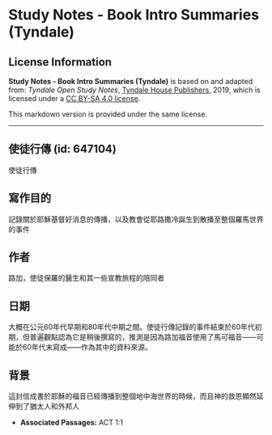 # Study Notes - Book Intro Summaries (Tyndale)

## License Information

**Study Notes - Book Intro Summaries (Tyndale)** is based on and adapted from: _Tyndale Open Study Notes_, [Tyndale House Publishers](https://tyndaleopenresources.com/), 2019, which is licensed under a [CC BY-SA 4.0 license](https://creativecommons.org/licenses/by-sa/4.0/legalcode.en).

This markdown version is provided under the same license.



--------------------------------

## 使徒行傳 (id: 647104)

使徒行傳

寫作目的
----

記錄關於耶穌基督好消息的傳播，以及教會從耶路撒冷誕生到散播至整個羅馬世界的事件

作者
--

路加，使徒保羅的醫生和其一些宣教旅程的陪同者

日期
--

大概在公元60年代早期和80年代中期之間。使徒行傳記錄的事件結束於60年代初期，但普遍觀點認為它是稍後撰寫的，推測是因為路加福音使用了馬可福音——可能於60年代末寫成——作為其中的資料來源。

背景
--

這封信成書於耶穌的福音已經傳播到整個地中海世界的時候，而且神的救恩顯然延伸到了猶太人和外邦人

* **Associated Passages:** ACT 1:1

